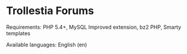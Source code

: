 ﻿Trollestia Forums
===============
Requirements: PHP 5.4+, MySQL Improved extension, bz2 PHP, Smarty templates

Available languages: English (en)